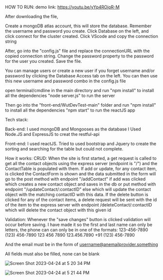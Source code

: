 HOW TO RUN:
demo link: https://youtu.be/yYp4ROjoR-M

After downloading the file, 

Create a mongoDB atlas account, this will store the database. Remember the username and password you create.
Click Database on the left, and click connect for the cluster created.
Click VScode and copy the connection string

After, go into the "config.js" file and replace the connectionURL with the copied connection string. Change the password property to the password for the user you created. Save the file.

You can manage users or create a new user if you forget username and/or password by clicking the Database Access tab on the left. You can then use this new username and password combo in the config.js file



open terminal/cmdline in the main directory and run 
"npm install" to install all the dependencies 
"node server.js" to run the server

Then go into the "front-end/WutDevTest-main" folder and run
"npm install" to install all the dependencies 
"npm start" to run the reactJS app 


Tech stack:

Back-end:
I used mongoDB and Mongooses as the database
I Used Node.JS and ExpressJS to creat the restful-api

Front-end:
 I used reactJS. Tried to used bootstrap and Jquery to create the sorting and searching for the table but could not complete.

How it works:
CRUD:
When the site is first started, a get request is called to get all the contact objects using the express server (endpoint is "/") and the ContactTable is populated with them.
If add or update, for any contact item, is clicked the ContactForm is shown and the data submitted in the form will go to the post method with endpoint "/addContact" if add was clicked which creates a new contact object and saves in the db or put method with endpoint "/updateContact/:contactID" else which will update the contact object with the matching contactID with this data.
If the delete button is clicked for any of the contact items, a delete request will be sent with the id of the item to the express server with endpoint /deleteContact/:contactID which will delete the contact object with this given id


Validation:
Whenever the "save changes" button is clicked validation will occur before saving. I have made it so the first and last name can only be letters, the phone can can only be in one of the formats:
123-456-7890
(123) 456-7890
123 456 7890
123.456.7890
+91 (123) 456-7890

And the email must be in the form of username@anemailprovider.something

All fields must also be filled, none can be blank

![Screen Shot 2023-04-24 at 5 20 34 PM](https://user-images.githubusercontent.com/57374016/234119879-dcbe5ccc-af77-4c9f-9918-9ca5b65b7d96.png)

![Screen Shot 2023-04-24 at 5 21 44 PM](https://user-images.githubusercontent.com/57374016/234119964-2f20e4df-7235-46f1-a30d-187cce3ef3db.png)





